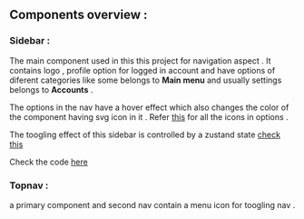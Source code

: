 ## Components overview :

### Sidebar :
The main component used in this this project for navigation aspect . It contains logo , profile option for logged in account and have options of diferent categories like some belongs to **Main menu** and usually settings belongs to **Accounts** . 

The options in the nav have a hover effect which also changes the color of the component having svg icon in it . Refer [this](../public/icons/sidebar/) for all the icons in options .

The toogling effect of this sidebar is controlled by a zustand state [check this](../src/stores/SidebarVisibility.ts)

Check the code [here](../src/components/Sidebar)

### Topnav :
a primary component and second nav contain a menu icon for toogling nav .